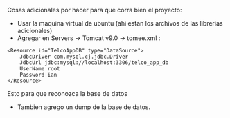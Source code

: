 Cosas adicionales por hacer para que corra bien el proyecto:

- Usar la maquina virtual de ubuntu (ahi estan los archivos de las librerias adicionales)
- Agregar en Servers -> Tomcat v9.0 -> tomee.xml :
```
<Resource id="TelcoAppDB" type="DataSource">
	JdbcDriver com.mysql.cj.jdbc.Driver
	JdbcUrl jdbc:mysql://localhost:3306/telco_app_db
	UserName root
	Password ian
</Resource>
```

Esto para que reconozca la base de datos

- Tambien agrego un dump de la base de datos.

